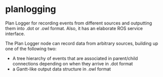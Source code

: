 planlogging
===========

Plan Logger for recording events from different sources and outputting them into .dot or .owl format. Also, it has an elaborate ROS service interface.

The Plan Logger node can record data from arbitrary sources, building up one of the following two:
 * A tree hierarchy of events that are associated in parent/child connections depending on when they arrive in .dot format
 * a Gantt-like output data structure in .owl format
